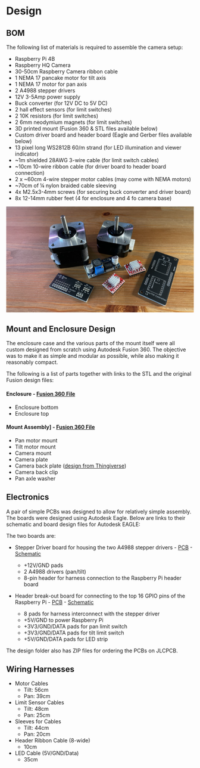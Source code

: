 # Design 

## BOM
The following list of materials is required to assemble the camera setup:

* Raspberry Pi 4B
* Raspberry HQ Camera
* 30-50cm Raspberry Camera ribbon cable
* 1 NEMA 17 pancake motor for tilt axis
* 1 NEMA 17 motor for pan axis
* 2 A4988 stepper drivers
* 12V 3-5Amp power supply
* Buck converter (for 12V DC to 5V DC)
* 2 hall effect sensors (for limit switches)
* 2 10K resistors (for limit switches)
* 2 6mm neodymium magnets (for limit switches)
* 3D printed mount (Fusion 360 & STL files available below)
* Custom driver board and header board (Eagle and Gerber files available below)
* 13 pixel long WS2812B 60/m strand (for LED illumination and viewer indicator)    
* ~1m shielded 28AWG 3-wire cable (for limit switch cables)
* ~10cm 10-wire ribbon cable (for driver board to header board connection)
* 2 x ~60cm 4-wire stepper motor cables (may come with NEMA motors)
* ~70cm of ¼ nylon braided cable sleeving
* 4x M2.5x3-4mm screws (for securing buck converter and driver board)
* 8x 12-14mm rubber feet (4 for enclosure and 4 fo camera base)

![Parts](parts.png)

## Mount and Enclosure Design
The enclosure case and the various parts of the mount itself were all custom designed from scratch using Autodesk Fusion 360. 
The objective was to make it as simple and modular as possible, while also making it reasonably compact.

The following is a list of parts together with links to the STL and the original Fusion design files:

#### Enclosure - [Fusion 360 File](../design/fusion360/PanTiltEnclosure%20v17.f3z)
* Enclosure bottom
* Enclosure top

#### Mount Assembly] - [Fusion 360 File](../design/fusion360/PanTiltMechanism%20v32.f3d)
* Pan motor mount
* Tilt motor mount
* Camera mount
* Camera plate
* Camera back plate ([design from Thingiverse](https://www.thingiverse.com/thing:4540545))
* Camera back clip
* Pan axle washer

## Electronics
A pair of simple PCBs was designed to allow for relatively simple assembly. The boards were designed using Autodesk Eagle.
Below are links to their schematic and board design files for Autodesk EAGLE:

The two boards are:
* Stepper Driver board for housing the two A4988 stepper drivers - [PCB](../design/eagle/PanTiltCtlBoard.brd) - [Schematic](../design/eagle/PanTiltCtlBoard.sch)
    * +12V/GND pads
    * 2 A4988 drivers (pan/tilt)
    * 8-pin header for harness connection to the Raspberry Pi header board

* Header break-out board for connecting to the top 16 GPIO pins of the Raspberry Pi - [PCB](../design/eagle/PanTiltHeader.brd) - [Schematic](../design/eagle/PanTiltHeader.sch)
    * 8 pads for harness interconnect with the stepper driver
    * +5V/GND to power Raspberry Pi
    * +3V3/GND/DATA pads for pan limit switch
    * +3V3/GND/DATA pads for tilt limit switch
    * +5V/GND/DATA pads for LED strip
  
The design folder also has ZIP files for ordering the PCBs on JLCPCB.

## Wiring Harnesses

* Motor Cables
    * Tilt: 56cm
    * Pan: 39cm
* Limit Sensor Cables
    * Tilt: 48cm
    * Pan: 25cm
* Sleeves for Cables
    * Tilt: 44cm
    * Pan: 20cm
* Header Ribbon Cable (8-wide)
    * 10cm
* LED Cable (5V/GND/Data)
    * 35cm
